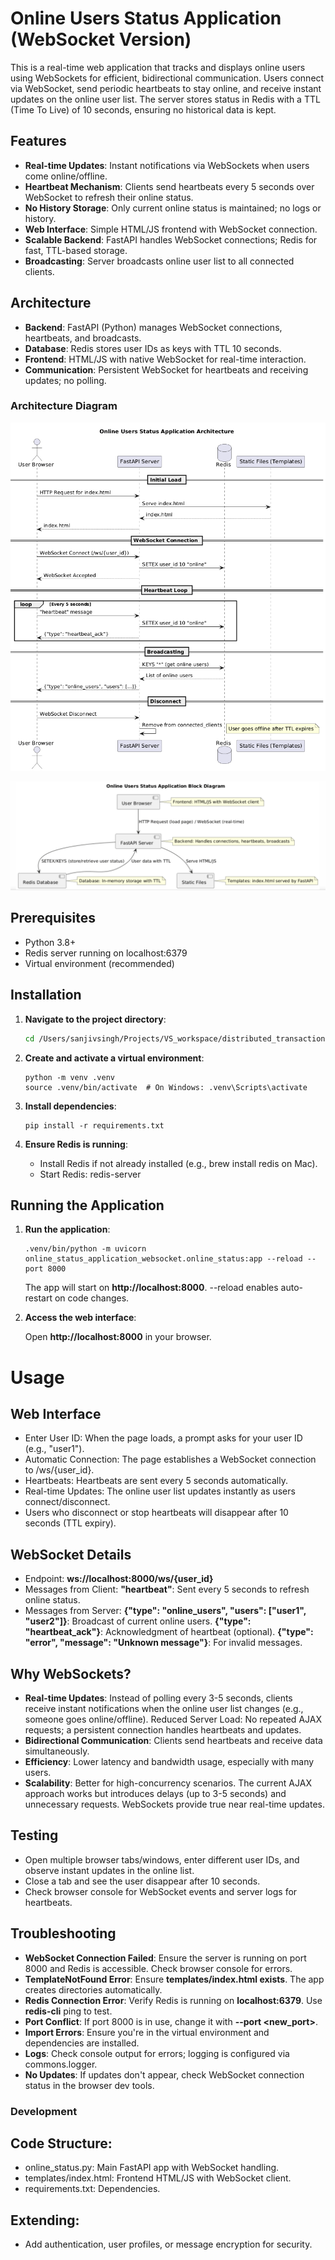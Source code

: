 # Online Users Status Application (WebSocket Version)

This is a real-time web application that tracks and displays online users using WebSockets for efficient, bidirectional communication. Users connect via WebSocket, send periodic heartbeats to stay online, and receive instant updates on the online user list. The server stores status in Redis with a TTL (Time To Live) of 10 seconds, ensuring no historical data is kept.

## Features

- **Real-time Updates**: Instant notifications via WebSockets when users come online/offline.
- **Heartbeat Mechanism**: Clients send heartbeats every 5 seconds over WebSocket to refresh their online status.
- **No History Storage**: Only current online status is maintained; no logs or history.
- **Web Interface**: Simple HTML/JS frontend with WebSocket connection.
- **Scalable Backend**: FastAPI handles WebSocket connections; Redis for fast, TTL-based storage.
- **Broadcasting**: Server broadcasts online user list to all connected clients.

## Architecture

- **Backend**: FastAPI (Python) manages WebSocket connections, heartbeats, and broadcasts.
- **Database**: Redis stores user IDs as keys with TTL 10 seconds.
- **Frontend**: HTML/JS with native WebSocket for real-time interaction.
- **Communication**: Persistent WebSocket for heartbeats and receiving updates; no polling.

### Architecture Diagram

![Architecture Diagram](architecture.png)

![Block Diagram](Block_Diagram.png)

## Prerequisites

- Python 3.8+
- Redis server running on localhost:6379
- Virtual environment (recommended)

## Installation

1. **Navigate to the project directory**:
   ```bash
   cd /Users/sanjivsingh/Projects/VS_workspace/distributed_transactions/online_status_application_websocket
    ```
2. **Create and activate a virtual environment**:
   ```
   python -m venv .venv
   source .venv/bin/activate  # On Windows: .venv\Scripts\activate
   ```

3. **Install dependencies**:
   ```
   pip install -r requirements.txt
   ```

4. **Ensure Redis is running**:
    - Install Redis if not already installed (e.g., brew install redis on Mac).
    - Start Redis: redis-server
    
## Running the Application
1. **Run the application**:
    ```
    .venv/bin/python -m uvicorn online_status_application_websocket.online_status:app --reload --port 8000
    ```
    The app will start on **http://localhost:8000**. 
    --reload enables auto-restart on code changes.

2. **Access the web interface**:

    Open **http://localhost:8000** in your browser.

# Usage

## Web Interface

-   Enter User ID: When the page loads, a prompt asks for your user ID (e.g., "user1").
-   Automatic Connection: The page establishes a WebSocket connection to /ws/{user_id}.
-   Heartbeats: Heartbeats are sent every 5 seconds automatically.
-   Real-time Updates: The online user list updates instantly as users connect/disconnect.
-   Users who disconnect or stop heartbeats will disappear after 10 seconds (TTL expiry).

## WebSocket Details
-   Endpoint: **ws://localhost:8000/ws/{user_id}**
-   Messages from Client:
    **"heartbeat"**: Sent every 5 seconds to refresh online status.
-   Messages from Server:
    **{"type": "online_users", "users": ["user1", "user2"]}**: Broadcast of current online users.
    **{"type": "heartbeat_ack"}**: Acknowledgment of heartbeat (optional).
    **{"type": "error", "message": "Unknown message"}**: For invalid messages.

## Why WebSockets?
-   **Real-time Updates**: Instead of polling every 3-5 seconds, clients receive instant notifications when the online user list changes (e.g., someone goes online/offline).
Reduced Server Load: No repeated AJAX requests; a persistent connection handles heartbeats and updates.
-   **Bidirectional Communication**: Clients send heartbeats and receive data simultaneously.
-   **Efficiency**: Lower latency and bandwidth usage, especially with many users.
-   **Scalability**: Better for high-concurrency scenarios.
The current AJAX approach works but introduces delays (up to 3-5 seconds) and unnecessary requests. WebSockets provide true near real-time updates.

## Testing
-   Open multiple browser tabs/windows, enter different user IDs, and observe instant updates in the online list.
-   Close a tab and see the user disappear after 10 seconds.
-   Check browser console for WebSocket events and server logs for heartbeats.

## Troubleshooting

-   **WebSocket Connection Failed**: Ensure the server is running on port 8000 and Redis is accessible. Check browser console for errors.
-   **TemplateNotFound Error**: Ensure **templates/index.html exists**. The app creates directories automatically.
-   **Redis Connection Error**: Verify Redis is running on **localhost:6379**. Use **redis-cli** ping to test.
-   **Port Conflict**: If port 8000 is in use, change it with **--port <new_port>**.
-   **Import Errors**: Ensure you're in the virtual environment and dependencies are installed.
-   **Logs**: Check console output for errors; logging is configured via commons.logger.
-   **No Updates**: If updates don't appear, check WebSocket connection status in the browser dev tools.




### Development
## Code Structure:
-   online_status.py: Main FastAPI app with WebSocket handling.
-   templates/index.html: Frontend HTML/JS with WebSocket client.
-   requirements.txt: Dependencies.

## Extending: 
-   Add authentication, user profiles, or message encryption for security.


